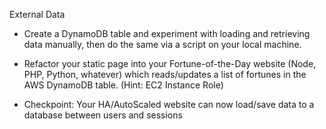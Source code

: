 External Data

* Create a DynamoDB table and experiment with loading and retrieving data manually, then do the same via a script on your local machine.

* Refactor your static page into your Fortune-of-the-Day website (Node, PHP, Python, whatever) which reads/updates a list of fortunes in the AWS DynamoDB table. (Hint: EC2 Instance Role)

* Checkpoint: Your HA/AutoScaled website can now load/save data to a database between users and sessions
